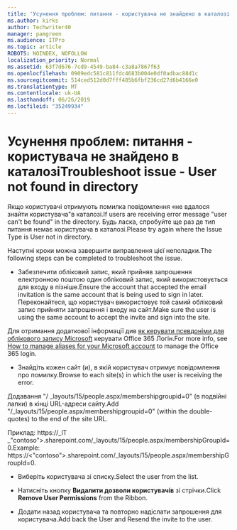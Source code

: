 ```yaml
---
title: 'Усунення проблем: питання - користувача не знайдено в каталозі'
ms.author: kirks
author: Techwriter40
manager: pamgreen
ms.audience: ITPro
ms.topic: article
ROBOTS: NOINDEX, NOFOLLOW
localization_priority: Normal
ms.assetid: 63f7d676-7cd9-4549-ba84-c3a8a7867f63
ms.openlocfilehash: 0909edc581c811fdc4683b004e0df0adbac88d1c
ms.sourcegitcommit: 514ced512d0d7fff485b6fbf236cd27d6b4166e0
ms.translationtype: MT
ms.contentlocale: uk-UA
ms.lasthandoff: 06/26/2019
ms.locfileid: "35249934"
---
```

# <a name="troubleshoot-issue---user-not-found-in-directory"></a><span data-ttu-id="89aa8-102">Усунення проблем: питання - користувача не знайдено в каталозі</span><span class="sxs-lookup"><span data-stu-id="89aa8-102">Troubleshoot issue - User not found in directory</span></span>

<span data-ttu-id="89aa8-103">Якщо користувачі отримують помилка повідомлення «не вдалося знайти користувача"в каталозі.</span><span class="sxs-lookup"><span data-stu-id="89aa8-103">If users are receiving error message "user can't be found" in the directory.</span></span> <span data-ttu-id="89aa8-104">Будь ласка, спробуйте ще раз де тип питання немає користувача в каталозі.</span><span class="sxs-lookup"><span data-stu-id="89aa8-104">Please try again where the Issue Type is User not in directory.</span></span>

<span data-ttu-id="89aa8-105">Наступні кроки можна завершити виправлення цієї неполадки.</span><span class="sxs-lookup"><span data-stu-id="89aa8-105">The following steps can be completed to troubleshoot the issue.</span></span>

- <span data-ttu-id="89aa8-106">Забезпечити обліковий запис, який прийняв запрошення електронною поштою один обліковий запис, який використовується для входу в пізніше.</span><span class="sxs-lookup"><span data-stu-id="89aa8-106">Ensure the account that accepted the email invitation is the same account that is being used to sign in later.</span></span> <span data-ttu-id="89aa8-107">Переконайтеся, що користувач використовує той самий обліковий запис прийняти запрошення і входу на сайт.</span><span class="sxs-lookup"><span data-stu-id="89aa8-107">Make sure the user is using the same account to accept the invite and sign into the site.</span></span> 

<span data-ttu-id="89aa8-108">Для отримання додаткової інформації див [як керувати псевдоніми для облікового запису Microsoft</a> керувати Office 365 Логін](https://support.microsoft.com/help/12407/microsoft-account-how-to-manage-aliases).</span><span class="sxs-lookup"><span data-stu-id="89aa8-108">For more info, see [How to manage aliases for your Microsoft account</a> to manage the Office 365 login](https://support.microsoft.com/help/12407/microsoft-account-how-to-manage-aliases).</span></span> 

- <span data-ttu-id="89aa8-109">Знайдіть кожен сайт (и), в якій користувач отримує повідомлення про помилку.</span><span class="sxs-lookup"><span data-stu-id="89aa8-109">Browse to each site(s) in which the user is receiving the error.</span></span> 

<span data-ttu-id="89aa8-110">Додавання "/ _layouts/15/people.aspx/membershipgroupid=0" (в подвійні лапки) в кінці URL-адреси сайту.</span><span class="sxs-lookup"><span data-stu-id="89aa8-110">Add "/_layouts/15/people.aspx/membershipgroupid=0" (within the double-quotes) to the end of the site URL.</span></span> 

<span data-ttu-id="89aa8-111">Приклад: https://_lT _"contoso">.sharepoint.com/_layouts/15/people.aspx/membershipGroupId=0.</span><span class="sxs-lookup"><span data-stu-id="89aa8-111">Example: https://<"contoso">.sharepoint.com/_layouts/15/people.aspx/membershipGroupId=0.</span></span>

- <span data-ttu-id="89aa8-112">Виберіть користувача зі списку.</span><span class="sxs-lookup"><span data-stu-id="89aa8-112">Select the user from the list.</span></span>

- <span data-ttu-id="89aa8-113">Натисніть кнопку **Видалити дозволи користувачів** зі стрічки.</span><span class="sxs-lookup"><span data-stu-id="89aa8-113">Click **Remove User Permissions** from the Ribbon.</span></span> 
-  <span data-ttu-id="89aa8-114">Додати назад користувача та повторно надіслати запрошення для користувача.</span><span class="sxs-lookup"><span data-stu-id="89aa8-114">Add back the User and Resend the invite to the user.</span></span>

